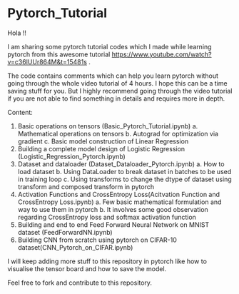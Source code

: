 # Pytorch_Tutorial
Hola !!

I am sharing some pytorch tutorial codes which I made while learning pytorch from this awesome tutorial https://www.youtube.com/watch?v=c36lUUr864M&t=15481s .

The code contains comments which can help you learn pytorch without going through the whole video tutorial of 4 hours. I hope this can be a time saving stuff for you. But I highly recommend going through the video tutorial if you are not able to find something in details and requires more in depth.


Content:
1. Basic operations on tensors (Basic_Pytorch_Tutorial.ipynb)
   a. Mathematical operations on tensors
   b. Autograd for optimization via gradient
   c. Basic model construction of Linear Regression
2. Building a complete model design of Logistic Regression (Logistic_Regression_Pytorch.ipynb)
3. Dataset and dataloader (Dataset_Dataloader_Pytorch.ipynb)
   a. How to load dataset
   b. Using DataLoader to break dataset in batches to be used in training loop
   c. Using transforms to change the dtype of dataset using transform and composed transform in pytorch
4. Activation Functions and CrossEntropy Loss(Acitvation Function and CrossEntropy Loss.ipynb)
   a. Few basic mathematical formulation and way to use them in pytorch
   b. It involves some good observation regarding CrossEntropy loss and softmax activation function
5. Building and end to end Feed Forward Neural Network on MNIST dataset (FeedForwardNN.ipynb)
6. Building CNN from scratch using pytorch on CIFAR-10 dataset(CNN_Pytorch_on_CIFAR.ipynb)

I will keep adding more stuff to this repository in pytorch like how to visualise the tensor board and how to save the model.

Feel free to fork and contribute to this repository.
